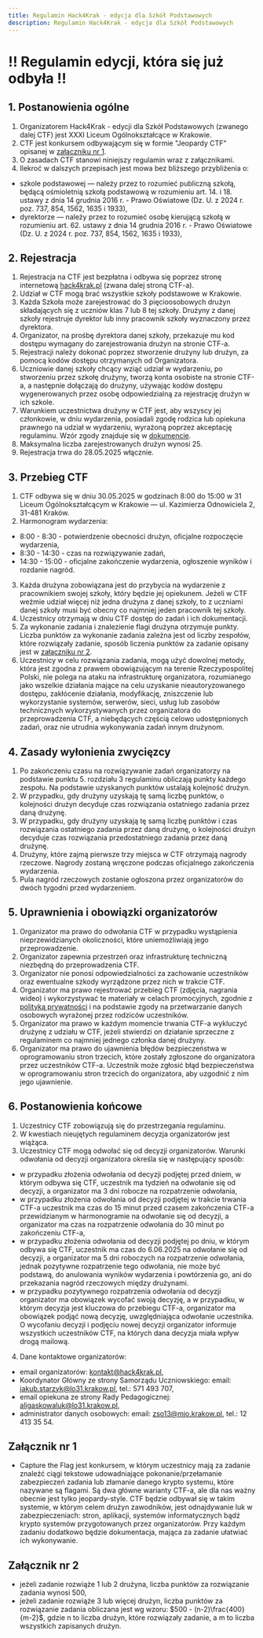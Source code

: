 ```yaml
---
title: Regulamin Hack4Krak - edycja dla Szkół Podstawowych
description: Regulamin Hack4Krak - edycja dla Szkół Podstawowych
---
```


# :bangbang: Regulamin edycji, która się już odbyła :bangbang:

## 1. Postanowienia ogólne

1. Organizatorem Hack4Krak - edycji dla Szkół Podstawowych (zwanego dalej CTF) jest XXXI Liceum Ogólnokształcące w Krakowie.
2. CTF jest konkursem odbywającym się w formie "Jeopardy CTF" opisanej w [załączniku nr 1](#załącznik-nr-1).
3. O zasadach CTF stanowi niniejszy regulamin wraz z załącznikami.
4. Ilekroć w dalszych przepisach jest mowa bez bliższego przybliżenia o:

- szkole podstawowej — należy przez to rozumieć publiczną szkołą, będącą ośmioletnią szkołą podstawową w rozumieniu art. 14. i 18. ustawy z dnia 14 grudnia 2016 r. - Prawo Oświatowe (Dz. U. z 2024 r. poz. 737, 854, 1562, 1635 i 1933),
- dyrektorze — należy przez to rozumieć osobę kierującą szkołą w rozumieniu art. 62. ustawy z dnia 14 grudnia 2016 r. - Prawo Oświatowe (Dz. U. z 2024 r. poz. 737, 854, 1562, 1635 i 1933),

## 2. Rejestracja

1. Rejestracja na CTF jest bezpłatna i odbywa się poprzez stronę internetową [hack4krak.pl](https://hack4krak.pl) (zwana dalej stroną CTF-a).
2. Udział w CTF mogą brać wszystkie szkoły podstawowe w Krakowie.
3. Każda Szkoła może zarejestrować do 3 pięcioosobowych drużyn składających się z uczniów klas 7 lub 8 tej szkoły. Drużyny z danej szkoły rejestruje dyrektor lub inny pracownik szkoły wyznaczony przez dyrektora.
4. Organizator, na prośbę dyrektora danej szkoły, przekazuje mu kod dostępu wymagany do zarejestrowania drużyn na stronie CTF-a.
5. Rejestracji należy dokonać poprzez stworzenie drużyny lub drużyn, za pomocą kodów dostępu otrzymanych od Organizatora.
6. Uczniowie danej szkoły chcący wziąć udział w wydarzeniu, po stworzeniu przez szkołę drużyny, tworzą konta osobiste na stronie CTF-a, a następnie dołączają do drużyny, używając kodów dostępu wygenerowanych przez osobę odpowiedzialną za rejestrację drużyn w ich szkole.
7. Warunkiem uczestnictwa drużyny w CTF jest, aby wszyscy jej członkowie, w dniu wydarzenia, posiadali zgodę rodzica lub opiekuna prawnego na udział w wydarzeniu, wyrażoną poprzez akceptację regulaminu. Wzór zgody znajduje się w <a href="/documents/Zgoda_rodzica_lub_opiekuna_prawnego_na_uczestnictwo_w_wydarzeniu.pdf" target="_blank">dokumencie</a>.
8. Maksymalna liczba zarejestrowanych drużyn wynosi 25.
9. Rejestracja trwa do 28.05.2025 włącznie.

## 3. Przebieg CTF

1. CTF odbywa się w dniu 30.05.2025 w godzinach 8:00 do 15:00 w 31 Liceum Ogólnokształcącym w Krakowie — ul. Kazimierza Odnowiciela 2, 31-481 Kraków.
2. Harmonogram wydarzenia:

- 8:00 - 8:30 - potwierdzenie obecności drużyn, oficjalne rozpoczęcie wydarzenia,
- 8:30 - 14:30 - czas na rozwiązywanie zadań,
- 14:30 - 15:00 - oficjalne zakończenie wydarzenia, ogłoszenie wyników i rozdanie nagród.

3. Każda drużyna zobowiązana jest do przybycia na wydarzenie z pracownikiem swojej szkoły, który będzie jej opiekunem. Jeżeli w CTF weźmie udział więcej niż jedna drużyna z danej szkoły, to z uczniami danej szkoły musi być obecny co najmniej jeden pracownik tej szkoły.
4. Uczestnicy otrzymają w dniu CTF dostęp do zadań i ich dokumentacji.
5. Za wykonanie zadania i znalezienie flagi drużyna otrzymuje punkty. Liczba punktów za wykonanie zadania zależna jest od liczby zespołów, które rozwiązały zadanie, sposób liczenia punktów za zadanie opisany jest w [załączniku nr 2](#załącznik-nr-2).
6. Uczestnicy w celu rozwiązania zadania, mogą użyć dowolnej metody, która jest zgodna z prawem obowiązującym na terenie Rzeczypospolitej Polski, nie polega na ataku na infrastrukturę organizatora, rozumianego jako wszelkie działania mające na celu uzyskanie nieautoryzowanego dostępu, zakłócenie działania, modyfikację, zniszczenie lub wykorzystanie systemów, serwerów, sieci, usług lub zasobów technicznych wykorzystywanych przez organizatora do przeprowadzenia CTF, a niebędących częścią celowo udostępnionych zadań, oraz nie utrudnia wykonywania zadań innym drużynom.

## 4. Zasady wyłonienia zwycięzcy

1. Po zakończeniu czasu na rozwiązywanie zadań organizatorzy na podstawie punktu 5. rozdziału 3 regulaminu obliczają punkty każdego zespołu. Na podstawie uzyskanych punktów ustalają kolejność drużyn.
2. W przypadku, gdy drużyny uzyskają tę samą liczbę punktów, o kolejności drużyn decyduje czas rozwiązania ostatniego zadania przez daną drużynę.
3. W przypadku, gdy drużyny uzyskają tę samą liczbę punktów i czas rozwiązania ostatniego zadania przez daną drużynę, o kolejności drużyn decyduje czas rozwiązania przedostatniego zadania przez daną drużynę.
4. Drużyny, które zajmą pierwsze trzy miejsca w CTF otrzymają nagrody rzeczowe. Nagrody zostaną wręczone podczas oficjalnego zakończenia wydarzenia.
5. Pula nagród rzeczowych zostanie ogłoszona przez organizatorów do dwóch tygodni przed wydarzeniem.

## 5. Uprawnienia i obowiązki organizatorów

1. Organizator ma prawo do odwołania CTF w przypadku wystąpienia nieprzewidzianych okoliczności, które uniemożliwiają jego przeprowadzenie.
2. Organizator zapewnia przestrzeń oraz infrastrukturę techniczną niezbędną do przeprowadzenia CTF.
3. Organizator nie ponosi odpowiedzialności za zachowanie uczestników oraz ewentualne szkody wyrządzone przez nich w trakcie CTF.
4. Organizator ma prawo rejestrować przebieg CTF (zdjęcia, nagrania wideo) i wykorzystywać te materiały w celach promocyjnych, zgodnie z [polityką prywatności](/docs/privacy-policy) i na podstawie zgody na przetwarzanie danych osobowych wyrażonej przez rodziców uczestników.
5. Organizator ma prawo w każdym momencie trwania CTF-a wykluczyć drużynę z udziału w CTF, jeżeli stwierdzi on działanie sprzeczne z regulaminem co najmniej jednego członka danej drużyny.
6. Organizator ma prawo do ujawnienia błędów bezpieczeństwa w oprogramowaniu stron trzecich, które zostały zgłoszone do organizatora przez uczestników CTF-a. Uczestnik może zgłosić błąd bezpieczeństwa w oprogramowaniu stron trzecich do organizatora, aby uzgodnić z nim jego ujawnienie.

## 6. Postanowienia końcowe

1. Uczestnicy CTF zobowiązują się do przestrzegania regulaminu.
2. W kwestiach nieujętych regulaminem decyzja organizatorów jest wiążąca.
3. Uczestnicy CTF mogą odwołać się od decyzji organizatorów. Warunki odwołania od decyzji organizatora określa się w następujący sposób:

- w przypadku złożenia odwołania od decyzji podjętej przed dniem, w którym odbywa się CTF, uczestnik ma tydzień na odwołanie się od decyzji, a organizator ma 3 dni robocze na rozpatrzenie odwołania,
- w przypadku złożenia odwołania od decyzji podjętej w trakcie trwania CTF-a uczestnik ma czas do 15 minut przed czasem zakończenia CTF-a przewidzianym w harmonogramie na odwołanie się od decyzji, a organizator ma czas na rozpatrzenie odwołania do 30 minut po zakończeniu CTF-a,
- w przypadku złożenia odwołania od decyzji podjętej po dniu, w którym odbywa się CTF, uczestnik ma czas do 6.06.2025 na odwołanie się od decyzji, a organizator ma 5 dni roboczych na rozpatrzenie odwołania, jednak pozytywne rozpatrzenie tego odwołania, nie może być podstawą, do anulowania wyników wydarzenia i powtórzenia go, ani do przekazania nagród rzeczowych między drużynami.
- w przypadku pozytywnego rozpatrzenia odwołania od decyzji organizator ma obowiązek wycofać swoją decyzję, a w przypadku, w którym decyzja jest kluczowa do przebiegu CTF-a, organizator ma obowiązek podjąć nową decyzję, uwzględniająca odwołanie uczestnika. O wycofaniu decyzji i podjęciu nowej decyzji organizator informuje wszystkich uczestników CTF, na których dana decyzja miała wpływ drogą mailową.

4. Dane kontaktowe organizatorów:

- email organizatorów: kontakt@hack4krak.pl,
- Koordynator Główny ze strony Samorządu Uczniowskiego: email: jakub.starzyk@lo31.krakow.pl, tel.: 571 493 707,
- email opiekuna ze strony Rady Pedagogicznej: aligaskowaluk@lo31.krakow.pl,
- administrator danych osobowych: email: zso13@mjo.krakow.pl, tel.: 12 413 35 54.

## Załącznik nr 1

- Capture the Flag jest konkursem, w którym uczestnicy mają za zadanie znaleźć ciągi tekstowe udowadniające pokonanie/przełamanie zabezpieczeń zadania lub złamanie danego krypto systemu, które nazywane są flagami. Są dwa główne warianty CTF-a, ale dla nas ważny obecnie jest tylko jeopardy-style. CTF będzie odbywał się w takim systemie, w którym celem drużyn zawodników, jest odnajdywanie luk w zabezpieczeniach: stron, aplikacji, systemów informatycznych bądź krypto systemów przygotowanych przez organizatorów. Przy każdym zadaniu dodatkowo będzie dokumentacja, mająca za zadanie ułatwiać ich wykonywanie.

## Załącznik nr 2

- jeżeli zadanie rozwiąże 1 lub 2 drużyna, liczba punktów za rozwiązanie zadania wynosi 500,
- jeżeli zadanie rozwiąże 3 lub więcej drużyn, liczba punktów za rozwiązanie zadania obliczana jest wg wzoru: $500 - (n-2)\frac{400}{m-2}$, gdzie n to liczba drużyn, które rozwiązały zadanie, a m to liczba wszystkich zapisanych drużyn.
